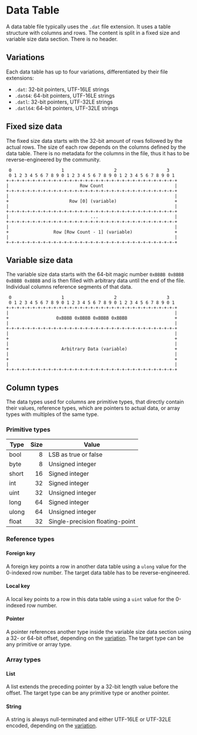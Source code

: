 # Data Table

A data table file typically uses the `.dat` file extension. It uses a table structure with columns and rows. The content is split in a fixed size and variable size data section. There is no header.

## Variations

Each data table has up to four variations, differentiated by their file extensions:

* `.dat`: 32-bit pointers, UTF-16LE strings
* `.dat64`: 64-bit pointers, UTF-16LE strings
* `.datl`: 32-bit pointers, UTF-32LE strings
* `.datl64`: 64-bit pointers, UTF-32LE strings

## Fixed size data

The fixed size data starts with the 32-bit amount of rows followed by the actual rows. The size of each row depends on the columns defined by the data table. There is no metadata for the columns in the file, thus it has to be reverse-engineered by the community.

```text
 0                   1                   2                   3
 0 1 2 3 4 5 6 7 8 9 0 1 2 3 4 5 6 7 8 9 0 1 2 3 4 5 6 7 8 9 0 1
+-+-+-+-+-+-+-+-+-+-+-+-+-+-+-+-+-+-+-+-+-+-+-+-+-+-+-+-+-+-+-+-+
|                           Row Count                           |
+-+-+-+-+-+-+-+-+-+-+-+-+-+-+-+-+-+-+-+-+-+-+-+-+-+-+-+-+-+-+-+-+
|                                                               |
+                       Row [0] (variable)                      +
|                                                               |
+-+-+-+-+-+-+-+-+-+-+-+-+-+-+-+-+-+-+-+-+-+-+-+-+-+-+-+-+-+-+-+-+
|                               ...                             |
+-+-+-+-+-+-+-+-+-+-+-+-+-+-+-+-+-+-+-+-+-+-+-+-+-+-+-+-+-+-+-+-+
|                                                               |
+                 Row [Row Count - 1] (variable)                +
|                                                               |
+-+-+-+-+-+-+-+-+-+-+-+-+-+-+-+-+-+-+-+-+-+-+-+-+-+-+-+-+-+-+-+-+
```
<!-- protocol "Row Count: 32, Row [0] (variable): 64, ...: 32, Row [Row Count - 1] (variable): 64" -->

## Variable size data

The variable size data starts with the 64-bit magic number `0xBBBB 0xBBBB 0xBBBB 0xBBBB` and is then filled with arbitrary data until the end of the file. Individual columns reference segments of that data.

```text
 0                   1                   2                   3
 0 1 2 3 4 5 6 7 8 9 0 1 2 3 4 5 6 7 8 9 0 1 2 3 4 5 6 7 8 9 0 1
+-+-+-+-+-+-+-+-+-+-+-+-+-+-+-+-+-+-+-+-+-+-+-+-+-+-+-+-+-+-+-+-+
|                                                               |
+                  0xBBBB 0xBBBB 0xBBBB 0xBBBB                  +
|                                                               |
+-+-+-+-+-+-+-+-+-+-+-+-+-+-+-+-+-+-+-+-+-+-+-+-+-+-+-+-+-+-+-+-+
|                                                               |
+                                                               +
|                                                               |
+                    Arbitrary Data (variable)                  +
|                                                               |
+                                                               +
|                                                               |
+-+-+-+-+-+-+-+-+-+-+-+-+-+-+-+-+-+-+-+-+-+-+-+-+-+-+-+-+-+-+-+-+
```
<!-- protocol "0xBBBB 0xBBBB 0xBBBB 0xBBBB: 64, Arbitrary Data (variable): 128" -->

## Column types

The data types used for columns are primitive types, that directly contain their values, reference types, which are pointers to actual data, or array types with multiples of the same type.

### Primitive types

| Type  | Size | Value                           |
|-------|-----:|---------------------------------|
| bool  |    8 | LSB as true or false            |
| byte  |    8 | Unsigned integer                |
| short |   16 | Signed integer                  |
| int   |   32 | Signed integer                  |
| uint  |   32 | Unsigned integer                |
| long  |   64 | Signed integer                  |
| ulong |   64 | Unsigned integer                |
| float |   32 | Single-precision floating-point |

### Reference types

#### Foreign key

A foreign key points a row in another data table using a `ulong` value for the 0-indexed row number. The target data table has to be reverse-engineered.

#### Local key

A local key points to a row in this data table using a `uint` value for the 0-indexed row number.

#### Pointer

A pointer references another type inside the variable size data section using a 32- or 64-bit offset, depending on the [variation](#Variations). The target type can be any primitive or array type.

### Array types

#### List

A list extends the preceding pointer by a 32-bit length value before the offset. The target type can be any primitive type or another pointer.

#### String

A string is always null-terminated and either UTF-16LE or UTF-32LE encoded, depending on the [variation](#Variations).

